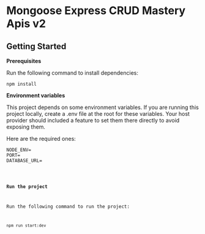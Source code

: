 <h1>Mongoose Express CRUD Mastery Apis v2</h1>

<h2>Getting Started</h2>
<p><b>Prerequisites</b></p>
<p>Run the following command to install dependencies:</p>
<div><pre><code>npm install</code></pre></div>
<p><b>Environment variables</b></p>
<p>This project depends on some environment variables. If you are running this project locally, create a .env file at the root for these variables. Your host provider should included a feature to set them there directly to avoid exposing them.</p>
<p>Here are the required ones:</p>
<div><pre><code>NODE_ENV=
PORT=
DATABASE_URL=
</pre>
</div>
<p><b>Run the project</b></p>
<p>Run the following command to run the project:</p>
<div><pre><code>npm run start:dev</code></pre></div>
